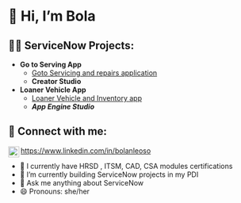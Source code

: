 <h1>👋 Hi, I’m Bola</h1>

<h2>👨‍💻 ServiceNow Projects:</h2>

- <b>Go to Serving App</b>
  - [Goto Servicing and repairs application](https://github.com/bolaSN1/Goto_servicing_application)
  - <b>Creator Studio</b>
- <b>Loaner Vehicle App</b>
  - [Loaner Vehicle and Inventory app](https://github.com/bolaSN1/Loaner_vehicle_request)
  - <b><i>App Engine Studio</b></i>

<h2> 🤳 Connect with me:</h2> 

<img align="left" alt="BolanleOso | LinkedIn" width="22px" src="https://cdn.jsdelivr.net/npm/simple-icons@v3/icons/linkedin.svg" />

https://www.linkedin.com/in/bolanleoso

- 🔭 I currently have HRSD , ITSM, CAD, CSA modules certifications
- 🌱 I’m currently building ServiceNow projects in my PDI
- 💬 Ask me anything about ServiceNow
- 😄 Pronouns: she/her
